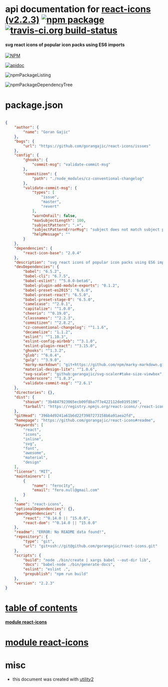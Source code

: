 # api documentation for  [react-icons (v2.2.3)](https://github.com/gorangajic/react-icons#readme)  [![npm package](https://img.shields.io/npm/v/npmdoc-react-icons.svg?style=flat-square)](https://www.npmjs.org/package/npmdoc-react-icons) [![travis-ci.org build-status](https://api.travis-ci.org/npmdoc/node-npmdoc-react-icons.svg)](https://travis-ci.org/npmdoc/node-npmdoc-react-icons)
#### svg react icons of popular icon packs using ES6 imports

[![NPM](https://nodei.co/npm/react-icons.png?downloads=true)](https://www.npmjs.com/package/react-icons)

[![apidoc](https://npmdoc.github.io/node-npmdoc-react-icons/build/screenCapture.buildNpmdoc.browser._2Fhome_2Ftravis_2Fbuild_2Fnpmdoc_2Fnode-npmdoc-react-icons_2Ftmp_2Fbuild_2Fapidoc.html.png)](https://npmdoc.github.io/node-npmdoc-react-icons/build/apidoc.html)

![npmPackageListing](https://npmdoc.github.io/node-npmdoc-react-icons/build/screenCapture.npmPackageListing.svg)

![npmPackageDependencyTree](https://npmdoc.github.io/node-npmdoc-react-icons/build/screenCapture.npmPackageDependencyTree.svg)



# package.json

```json

{
    "author": {
        "name": "Goran Gajic"
    },
    "bugs": {
        "url": "https://github.com/gorangajic/react-icons/issues"
    },
    "config": {
        "ghooks": {
            "commit-msg": "validate-commit-msg"
        },
        "commitizen": {
            "path": "./node_modules/cz-conventional-changelog"
        },
        "validate-commit-msg": {
            "types": [
                "issue",
                "master",
                "revert"
            ],
            "warnOnFail": false,
            "maxSubjectLength": 100,
            "subjectPattern": ".+",
            "subjectPatternErrorMsg": "subject does not match subject pattern!",
            "helpMessage": ""
        }
    },
    "dependencies": {
        "react-icon-base": "2.0.4"
    },
    "description": "svg react icons of popular icon packs using ES6 imports",
    "devDependencies": {
        "babel": "6.5.2",
        "babel-cli": "6.7.5",
        "babel-eslint": "^5.0.0-beta6",
        "babel-plugin-add-module-exports": "0.1.2",
        "babel-preset-es2015": "6.6.0",
        "babel-preset-react": "6.5.0",
        "babel-preset-stage-0": "6.5.0",
        "camelcase": "^2.0.1",
        "capitalize": "^1.0.0",
        "cheerio": "^0.19.0",
        "classnames": "^2.2.3",
        "commitizen": "^2.8.2",
        "cz-conventional-changelog": "^1.1.6",
        "decamelize": "1.1.2",
        "eslint": "^1.10.3",
        "eslint-config-airbnb": "^3.1.0",
        "eslint-plugin-react": "^3.15.0",
        "ghooks": "^1.3.2",
        "glob": "^6.0.4",
        "gulp": "^3.9.0",
        "marky-markdown": "git+https://github.com/npm/marky-markdown.git",
        "material-design-lite": "^1.0.6",
        "svg-scaler": "github:gorangajic/svg-scaler#take-size-viewbox",
        "underscore": "^1.8.3",
        "validate-commit-msg": "^2.6.1"
    },
    "directories": {},
    "dist": {
        "shasum": "3b4847923065ecb09f8ba7f7e422112de0195196",
        "tarball": "https://registry.npmjs.org/react-icons/-/react-icons-2.2.3.tgz"
    },
    "gitHead": "396b4d9241a61b6d22f3907273158b6a91aea2fd",
    "homepage": "https://github.com/gorangajic/react-icons#readme",
    "keywords": [
        "react",
        "icons",
        "inline",
        "svg",
        "font",
        "awesome",
        "material",
        "design"
    ],
    "license": "MIT",
    "maintainers": [
        {
            "name": "feroc1ty",
            "email": "fero.null@gmail.com"
        }
    ],
    "name": "react-icons",
    "optionalDependencies": {},
    "peerDependencies": {
        "react": "^0.14.0 || ^15.0.0",
        "react-dom": "^0.14.0 || ^15.0.0"
    },
    "readme": "ERROR: No README data found!",
    "repository": {
        "type": "git",
        "url": "git+ssh://git@github.com/gorangajic/react-icons.git"
    },
    "scripts": {
        "build": "node ./bin/create | xargs babel --out-dir lib",
        "docs": "babel-node ./bin/generate-docs",
        "eslint": "eslint .",
        "prepublish": "npm run build"
    },
    "version": "2.2.3"
}
```



# <a name="apidoc.tableOfContents"></a>[table of contents](#apidoc.tableOfContents)

#### [module react-icons](#apidoc.module.react-icons)



# <a name="apidoc.module.react-icons"></a>[module react-icons](#apidoc.module.react-icons)



# misc
- this document was created with [utility2](https://github.com/kaizhu256/node-utility2)
